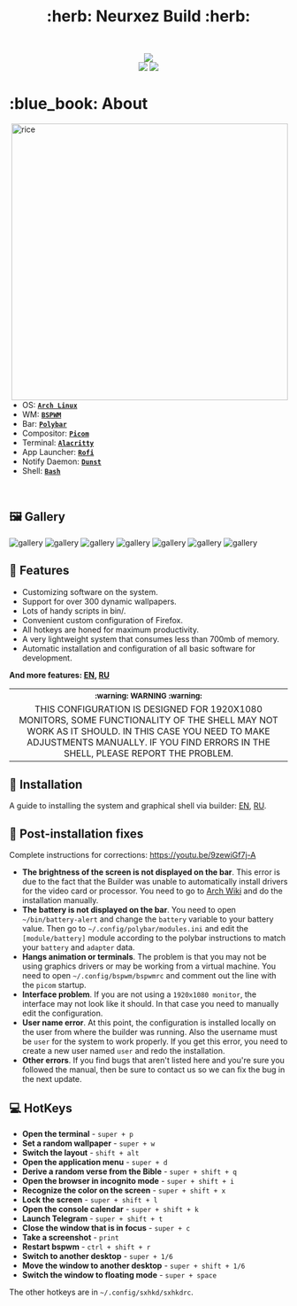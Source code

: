 <h1 align="center"> :herb: Neurxez Build :herb: </h1>

<!-- BADGES -->
</br>

<p align="center">
  <img src="https://img.shields.io/github/issues/zproger/bspwm-dotfiles?style=for-the-badge">
  </br>
  <img src="https://img.shields.io/github/languages/count/zproger/bspwm-dotfiles?style=for-the-badge">
  <img src="https://img.shields.io/github/repo-size/Zproger/bspwm-dotfiles?style=for-the-badge">
  </br>
</p>

<!-- INFORMATION -->
<h1 align="left"> :blue_book: About</h1> 

<img src="demonstration/1.png" alt="rice" align="right" width="500px">

</br>

 - OS: [**`Arch Linux`**](https://archlinux.org/)
 - WM: [**`BSPWM`**](https://github.com/baskerville/bspwm)
 - Bar: [**`Polybar`**](https://github.com/polybar/polybar)
 - Compositor: [**`Picom`**](https://github.com/yshui/picom)
 - Terminal: [**`Alacritty`**](https://github.com/alacritty/alacritty)
 - App Launcher: [**`Rofi`**](https://github.com/davatorium/rofi)
 - Notify Daemon: [**`Dunst`**](https://github.com/dunst-project/dunst)
 - Shell: [**`Bash`**](https://github.com/fish-shell/fish-shell)

</br>


<!-- IMAGES -->
## 🖼️ Gallery
![gallery](demonstration/1.png)
![gallery](demonstration/2.png)
![gallery](demonstration/3.png)
![gallery](demonstration/4.png)
![gallery](demonstration/5.png)
![gallery](demonstration/6.png)
![gallery](demonstration/7.png)


<!-- FEATURES -->
## 🚀 Features
* Customizing software on the system.
* Support for over 300 dynamic wallpapers.
* Lots of handy scripts in bin/.
* Convenient custom configuration of Firefox.
* All hotkeys are honed for maximum productivity.
* A very lightweight system that consumes less than 700mb of memory.
* Automatic installation and configuration of all basic software for development.

**And more features: [EN](Docs/03_all_features_and_tricks_english.md), [RU](Docs/02_all_features_and_tricks_russian.md)**

<table align="center">
   <tr>
      <th align="center">
         <sup>:warning: WARNING :warning:</sup>
      </th>
   </tr>
   <tr>
      <td align="center">
        THIS CONFIGURATION IS DESIGNED FOR 1920X1080 MONITORS,
        SOME FUNCTIONALITY OF THE SHELL MAY NOT WORK AS IT SHOULD.
        IN THIS CASE YOU NEED TO MAKE ADJUSTMENTS MANUALLY.
        IF YOU FIND ERRORS IN THE SHELL, PLEASE REPORT THE PROBLEM.
   </tr>
   </table>


<!-- INSTALLATION -->
## :blue_book: Installation
A guide to installing the system and graphical shell via builder: [EN](Docs/01_installing_arch_linux_with_bspwm_english.md), [RU](Docs/00_installing_arch_linux_with_bspwm_russian.md). 


<!-- ERRORS -->
## :moyai: Post-installation fixes
Complete instructions for corrections: https://youtu.be/9zewiGf7j-A
* **The brightness of the screen is not displayed on the bar**. This error is due to the fact that the Builder was unable to automatically install drivers for the video card or processor. You need to go to [Arch Wiki](https://wiki.archlinux.org/) and do the installation manually.
* **The battery is not displayed on the bar**. You need to open `~/bin/battery-alert` and change the `battery` variable to your battery value. Then go to `~/.config/polybar/modules.ini` and edit the `[module/battery]` module according to the polybar instructions to match your `battery` and `adapter` data.
* **Hangs animation or terminals**. The problem is that you may not be using graphics drivers or may be working from a virtual machine. You need to open `~/.config/bspwm/bspwmrc` and comment out the line with the `picom` startup.
* **Interface problem**. If you are not using a `1920x1080 monitor`, the interface may not look like it should. In that case you need to manually edit the configuration.
* **User name error**. At this point, the configuration is installed locally on the user from where the builder was running. Also the username must be `user` for the system to work properly. If you get this error, you need to create a new user named `user` and redo the installation.
* **Other errors**. If you find bugs that aren't listed here and you're sure you followed the manual, then be sure to contact us so we can fix the bug in the next update.


<!-- HOTKEYS -->
## 💻 HotKeys
* **Open the terminal** - `super + p`
* **Set a random wallpaper** - `super + w`
* **Switch the layout** - `shift + alt`
* **Open the application menu** - `super + d`
* **Derive a random verse from the Bible** - `super + shift + q`
* **Open the browser in incognito mode** - `super + shift + i`
* **Recognize the color on the screen** - `super + shift + x`
* **Lock the screen** - `super + shift + l`
* **Open the console calendar** - `super + shift + k`
* **Launch Telegram** - `super + shift + t`
* **Close the window that is in focus** - `super + c`
* **Take a screenshot** - `print`
* **Restart bspwm** - `ctrl + shift + r`
* **Switch to another desktop** - `super + 1/6`
* **Move the window to another desktop** - `super + shift + 1/6`
* **Switch the window to floating mode** - `super + space`

The other hotkeys are in `~/.config/sxhkd/sxhkdrc`.
